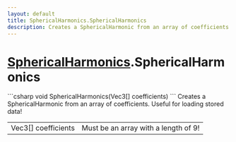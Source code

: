 ```yaml
---
layout: default
title: SphericalHarmonics.SphericalHarmonics
description: Creates a SphericalHarmonic from an array of coefficients. Useful for loading stored data!
---
```

# [SphericalHarmonics]({{site.url}}/Pages/StereoKit/SphericalHarmonics.html).SphericalHarmonics

<div class='signature' markdown='1'>
```csharp
void SphericalHarmonics(Vec3[] coefficients)
```
Creates a SphericalHarmonic from an array of
coefficients. Useful for loading stored data!
</div>

|  |  |
|--|--|
|Vec3[] coefficients|Must be an array with a length of 9!|




